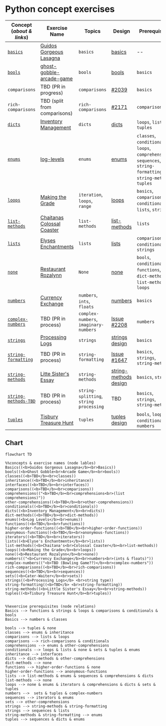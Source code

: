 # Python concept exercises

| **Concept <br> (_about & links_)**                                                                              | **Exercise Name**                                                                                                                      | **Topics**                              | **Design**                                                                                                                                  | **Prerequisites**                                                                                                  |
| --------------------------------------------------------------------------------------------------------------- | -------------------------------------------------------------------------------------------------------------------------------------- | --------------------------------------- | ------------------------------------------------------------------------------------------------------------------------------------------- | ------------------------------------------------------------------------------------------------------------------ |
| [`basics`](https://github.com/exercism/v3/tree/master/languages/python/concepts/basics)                         | [Guidos Gorgeous Lasagna](https://github.com/exercism/v3/tree/master/languages/python/exercises/concept/guidos-gorgeous-lasagna)       | `basics`                                | [basics](https://github.com/exercism/v3/blob/master/languages/python/exercises/concept/guidos-gorgeous-lasagna/.meta/design.md)             | --                                                                                                                 |
| [`bools`](https://github.com/exercism/v3/tree/master/languages/python/concepts/bools)                           | [ghost-gobble-arcade-game](https://github.com/exercism/v3/tree/master/languages/python/exercises/concept/ghost-gobble-arcade-game)     | `bools`                                 | [bools](https://github.com/exercism/v3/blob/master/languages/python/exercises/concept/ghost-gobble-arcade-game/.meta/design.md)             | `basics`                                                                                                           |
| `comparisons`                                                                                                   | TBD (PR in progress)                                                                                                                   | `comparisons`                           | [#2039](https://github.com/exercism/v3/issues/2039)                                                                                         | `basics`                                                                                                           |
| `rich-comparisons`                                                                                              | TBD (split from comparisons)                                                                                                           | `rich-comparisons`                      | [#2171](https://github.com/exercism/v3/issues/2171)                                                                                         | `comparisons`                                                                                                      |
| [`dicts`](https://github.com/exercism/v3/tree/master/languages/python/concepts/dicts)                           | [Inventory Management](https://github.com/exercism/v3/tree/master/languages/python/exercises/concept/inventory-management)             | `dicts`                                 | [dicts](https://github.com/exercism/v3/blob/master/languages/python/exercises/concept/inventory-management/.meta/design.md)                 | `loops`, `lists`, `tuples`                                                                                         |
| [`enums`](https://github.com/exercism/v3/tree/master/languages/python/concepts/enums)                           | [log-levels](https://github.com/exercism/v3/tree/master/languages/python/exercises/concept/log-levels)                                 | `enums`                                 | [enums](https://github.com/exercism/v3/blob/master/languages/python/exercises/concept/log-levels/.meta/design.md)                           | `classes`, `conditionals`, `loops`, `comprehensions`, `sequences`, `string-formatting`, `string-methods`, `tuples` |
| [`loops`](https://github.com/exercism/v3/tree/master/languages/python/concepts/loops)                           | [Making the Grade](https://github.com/exercism/v3/tree/master/languages/python/exercises/concept/making-the-grade)                     | `iteration`, `loops`, `range`           | [loops](https://github.com/exercism/v3/blob/master/languages/python/exercises/concept/making-the-grade/.meta/design.md)                     | `basics`, `comparisons`, `conditionals`, `lists`, `strings`                                                        |
| [`list-methods`](https://github.com/exercism/v3/tree/master/languages/python/concepts/list-methods)             | [Chaitanas Colossal Coaster](https://github.com/exercism/v3/tree/master/languages/python/exercises/concept/chaitanas-colossal-coaster) | `list-methods`                          | [list-methods](https://github.com/exercism/v3/blob/master/languages/python/exercises/concept/chaitanas-colossal-coaster/.meta/design.md)    | `lists`                                                                                                            |
| [`lists`](https://github.com/exercism/v3/tree/master/languages/python/concepts/lists)                           | [Elyses Enchantments](https://github.com/exercism/v3/tree/master/languages/python/exercises/concept/elyses-enchantments)               | `lists`                                 | [lists](https://github.com/exercism/v3/blob/master/languages/python/exercises/concept/chaitanas-colossal-coaster/.meta/design.md)           | `comparisons`, `conditionals`, `strings`                                                                           |
| [`none`](https://github.com/exercism/v3/tree/master/languages/python/concepts/none)                             | [Restaurant Rozalynn](https://github.com/exercism/v3/tree/master/languages/python/exercises/concept/restaurant-rozalynn)               | `None`                                  | [none](https://github.com/exercism/v3/blob/master/languages/python/exercises/concept/restaurant-rozalynn/.meta/design.md)                   | `bools`, `conditionals`, `functions`, `dict-methods`, `list-methods`, `loops`                                      |
| [`numbers`](https://github.com/exercism/v3/tree/master/languages/python/concepts/numbers)                       | [Currency Exchange](https://github.com/exercism/v3/tree/master/languages/python/exercises/concept/currency-exchange)                   | `numbers`, `ints`, `floats`             | [ numbers](https://github.com/exercism/v3/blob/master/languages/python/exercises/concept/currency-exchange/.meta/design.md)                 | `basics`                                                                                                           |
| [`complex-numbers`](https://github.com/exercism/v3/tree/master/languages/python/concepts/complex-numbers)       | TBD (PR in process)                                                                                                                    | `complex-numbers`, `imaginary-numbers`  | [Issue #2208](https://github.com/exercism/v3/issues/2208)                                                                                   | `numbers`                                                                                                          |
| [`strings`](https://github.com/exercism/v3/tree/master/languages/python/concepts/strings)                       | [Processing Logs](https://github.com/exercism/v3/tree/master/languages/python/exercises/concept/processing-logs)                       | `strings`                               | [strings design](https://github.com/exercism/v3/blob/master/languages/python/exercises/concept/processing-logs/.meta/design.md)             | `basics`                                                                                                           |
| [`string-formatting`](https://github.com/exercism/v3/tree/master/languages/python/concepts/string-formatting)   | TBD (PR in process)                                                                                                                    | `string-formatting`                     | [Issue #1647](https://github.com/exercism/v3/issues/1648)                                                                                   | `basics`, `strings`, `string-methods`                                                                              |
| [`string-methods`](https://github.com/exercism/v3/tree/master/languages/python/concepts/string-methods)         | [Litte Sister's Essay](https://github.com/exercism/v3/tree/master/languages/python/exercises/concept/little-sisters-essay)             | `string-methods`                        | [string-methods design](https://github.com/exercism/v3/blob/master/languages/python/exercises/concept/little-sisters-essay/.meta/design.md) | `basics`, `strings`                                                                                                |
| [`string-methods-TBD`](https://github.com/exercism/v3/tree/master/languages/python/concepts/string-methods-TBD) | TBD (PR in process)                                                                                                                    | `string-splitting`, `string processing` | TBD                                                                                                                                         | `basics`, `strings`, `string-methods`                                                                              |
| [`tuples`](https://github.com/exercism/v3/tree/master/languages/python/concepts/tuples)                         | [Tisbury Treasure Hunt](https://github.com/exercism/v3/tree/master/languages/python/exercises/concept/tisbury-treasure-hunt)           | `tuples`                                | [tuples design](https://github.com/exercism/v3/blob/master/languages/python/exercises/concept/tisbury-treasure-hunt/.meta/design.md)        | `bools`, `loops`, `conditionals`, `numbers`                                                                        |  |

## Chart

```mermaid
flowchart TD

%%concepts & exercise names (node lables)
Basics((<b>Guidos Gorgeous Lasagna</b><br>Basics))
bools((<b>Ghost Gobble<br>Arcade Game</b><br>bools))
classes((<b>TBD</b><br>classes))
inheritance((<b>TBD</b><br>inheritance))
interfaces((<b>TBD</b><br>interfaces))
comparisons((<b>TBD</b><br>comparisons))
comprehensions(("<b>TBD</b><br>comprehensions<br>(list comprehensions)"))
other-comprehensions((<b>TBD</b><br>other-comprehensions))
conditionals((<b>TBD</b><br>conditionals))
dicts((<b>Inventory Management</b><br>dicts))
dict-methods((<b>TBD</b><br>dict-methods))
enums((<b>Log Levels</b><br>enums))
functions((<b>TBD</b><br>functions))
higher-order-functions((<b>TBD</b><br>higher-order-functions))
anonymous-functions((<b>TBD</b><br>anonymous-functions))
iterators((<b>TBD</b><br>iterators))
lists((<b>Elyse's Enchantments</b><br>lists))
list-methods((<b>Chaitana's<br>Colossal Coaster</b><br>list-methods))
loops((<b>Making the Grade</b><br>loops))
none((<b>Restaurant Rozalynn</b><br>none))
numbers(("<b>Currency Exchange</b><br>numbers<br>(ints & floats)"))
complex-numbers(("<b>TBD (Bowling Game??)</b><br>complex-numbers"))
rich-comparisons((<b>TBD</b><br>rich-comparisons))
sequences((<b>TBD</b><br>sequences))
sets((<b>Cater-Waiter</b><br>sets))
strings((<b>Processing Logs</b> <br>string type))
string-formatting((<b>TBD</b> <br>string-formatting))
string-methods((<b>Little Sister's Essay</b><br>string-methods))
tuples((<b>Tisbury Treasure Hunt</b><br>tuples))


%%exercise prerequisites (node relations)
Basics --> functions & strings & loops & comparisons & conditionals & bools
Basics --> numbers & classes

bools --> tuples & none
classes --> enums & inheritance
comparisons --> lists & loops
comparisons --> rich-comparisons & conditionals
comprehensions --> enums & other-comprehensions
conditionals --> loops & lists & none & sets & tuples & enums
inheritance --> interfaces
dicts --> dict-methods & other-comprehensions
dict-methods --> none
functions --> higher-order-functions & none
higher-order-functions --> anonymous-functions
lists --> list-methods & enums & sequences & comprehensions & dicts
list-methods --> none
loops --> none & enums & iterators & comprehensions & dicts & sets & tuples
numbers -->  sets & tuples & complex-numbers
sequences --> iterators & enums
sets --> other-comprehensions
strings --> string-methods & string-formatting
strings --> sequences & lists
string-methods & string-formatting --> enums
tuples --> sequences & dicts & enums
```
